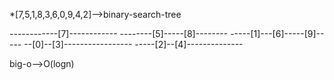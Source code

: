 *[7,5,1,8,3,6,0,9,4,2]-->binary-search-tree

------------[7]------------
--------[5]-----[8]--------
-----[1]---[6]-----[9]-----
--[0]--[3]-----------------
-----[2]--[4]--------------

big-o-->O(logn)